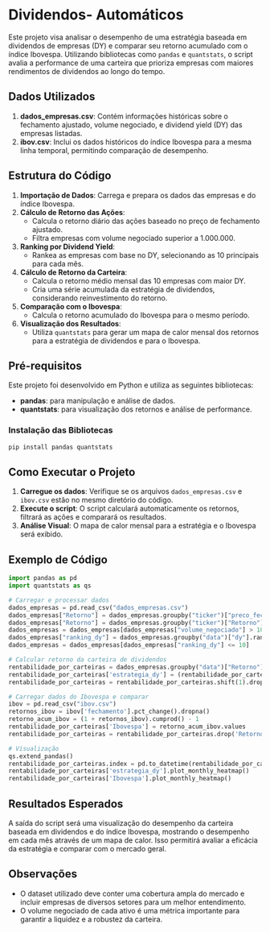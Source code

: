 # Dividendos- Automáticos 

Este projeto visa analisar o desempenho de uma estratégia baseada em dividendos de empresas (DY) e comparar seu retorno acumulado com o índice Ibovespa. Utilizando bibliotecas como `pandas` e `quantstats`, o script avalia a performance de uma carteira que prioriza empresas com maiores rendimentos de dividendos ao longo do tempo.

## Dados Utilizados

1. **dados_empresas.csv**: Contém informações históricas sobre o fechamento ajustado, volume negociado, e dividend yield (DY) das empresas listadas.
2. **ibov.csv**: Inclui os dados históricos do índice Ibovespa para a mesma linha temporal, permitindo comparação de desempenho.

## Estrutura do Código

1. **Importação de Dados**: Carrega e prepara os dados das empresas e do índice Ibovespa.
2. **Cálculo de Retorno das Ações**: 
    - Calcula o retorno diário das ações baseado no preço de fechamento ajustado.
    - Filtra empresas com volume negociado superior a 1.000.000.
3. **Ranking por Dividend Yield**:
    - Rankea as empresas com base no DY, selecionando as 10 principais para cada mês.
4. **Cálculo de Retorno da Carteira**:
    - Calcula o retorno médio mensal das 10 empresas com maior DY.
    - Cria uma série acumulada da estratégia de dividendos, considerando reinvestimento do retorno.
5. **Comparação com o Ibovespa**:
    - Calcula o retorno acumulado do Ibovespa para o mesmo período.
6. **Visualização dos Resultados**:
    - Utiliza `quantstats` para gerar um mapa de calor mensal dos retornos para a estratégia de dividendos e para o Ibovespa.

## Pré-requisitos

Este projeto foi desenvolvido em Python e utiliza as seguintes bibliotecas:
- **pandas**: para manipulação e análise de dados.
- **quantstats**: para visualização dos retornos e análise de performance.

### Instalação das Bibliotecas

```bash
pip install pandas quantstats
```

## Como Executar o Projeto

1. **Carregue os dados**: Verifique se os arquivos `dados_empresas.csv` e `ibov.csv` estão no mesmo diretório do código.
2. **Execute o script**: O script calculará automaticamente os retornos, filtrará as ações e comparará os resultados.
3. **Análise Visual**: O mapa de calor mensal para a estratégia e o Ibovespa será exibido.

## Exemplo de Código

```python
import pandas as pd
import quantstats as qs

# Carregar e processar dados
dados_empresas = pd.read_csv("dados_empresas.csv")
dados_empresas["Retorno"] = dados_empresas.groupby("ticker")["preco_fechamento_ajustado"].pct_change()
dados_empresas["Retorno"] = dados_empresas.groupby("ticker")["Retorno"].shift(-1)
dados_empresas = dados_empresas[dados_empresas["volume_negociado"] > 1000000]
dados_empresas["ranking_dy"] = dados_empresas.groupby("data")["dy"].rank(ascending=False)
dados_empresas = dados_empresas[dados_empresas["ranking_dy"] <= 10]

# Calcular retorno da carteira de dividendos
rentabilidade_por_carteiras = dados_empresas.groupby("data")["Retorno"].mean().to_frame()
rentabilidade_por_carteiras['estrategia_dy'] = (rentabilidade_por_carteiras['Retorno'] + 1).cumprod() - 1
rentabilidade_por_carteiras = rentabilidade_por_carteiras.shift(1).dropna()

# Carregar dados do Ibovespa e comparar
ibov = pd.read_csv("ibov.csv")
retornos_ibov = ibov['fechamento'].pct_change().dropna()
retorno_acum_ibov = (1 + retornos_ibov).cumprod() - 1
rentabilidade_por_carteiras['Ibovespa'] = retorno_acum_ibov.values
rentabilidade_por_carteiras = rentabilidade_por_carteiras.drop('Retorno', axis=1)

# Visualização
qs.extend_pandas()
rentabilidade_por_carteiras.index = pd.to_datetime(rentabilidade_por_carteiras.index)
rentabilidade_por_carteiras['estrategia_dy'].plot_monthly_heatmap()
rentabilidade_por_carteiras['Ibovespa'].plot_monthly_heatmap()
```

## Resultados Esperados

A saída do script será uma visualização do desempenho da carteira baseada em dividendos e do índice Ibovespa, mostrando o desempenho em cada mês através de um mapa de calor. Isso permitirá avaliar a eficácia da estratégia e comparar com o mercado geral.

## Observações

- O dataset utilizado deve conter uma cobertura ampla do mercado e incluir empresas de diversos setores para um melhor entendimento.
- O volume negociado de cada ativo é uma métrica importante para garantir a liquidez e a robustez da carteira.
